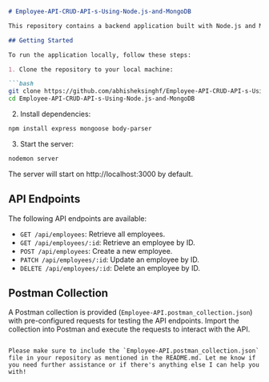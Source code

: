 ```markdown
# Employee-API-CRUD-API-s-Using-Node.js-and-MongoDB

This repository contains a backend application built with Node.js and MongoDB for managing employees. It provides CRUD (Create, Read, Update, Delete) API endpoints for interacting with employee data.

## Getting Started

To run the application locally, follow these steps:

1. Clone the repository to your local machine:

```bash
git clone https://github.com/abhisheksinghf/Employee-API-CRUD-API-s-Using-Node.js-and-MongoDB.git
cd Employee-API-CRUD-API-s-Using-Node.js-and-MongoDB
```

2. Install dependencies:

```bash
npm install express mongoose body-parser
```

3. Start the server:

```bash
nodemon server
```

The server will start on http://localhost:3000 by default.

## API Endpoints

The following API endpoints are available:

- `GET /api/employees`: Retrieve all employees.
- `GET /api/employees/:id`: Retrieve an employee by ID.
- `POST /api/employees`: Create a new employee.
- `PATCH /api/employees/:id`: Update an employee by ID.
- `DELETE /api/employees/:id`: Delete an employee by ID.

## Postman Collection

A Postman collection is provided (`Employee-API.postman_collection.json`) with pre-configured requests for testing the API endpoints. Import the collection into Postman and execute the requests to interact with the API.
```

Please make sure to include the `Employee-API.postman_collection.json` file in your repository as mentioned in the README.md. Let me know if you need further assistance or if there's anything else I can help you with!
